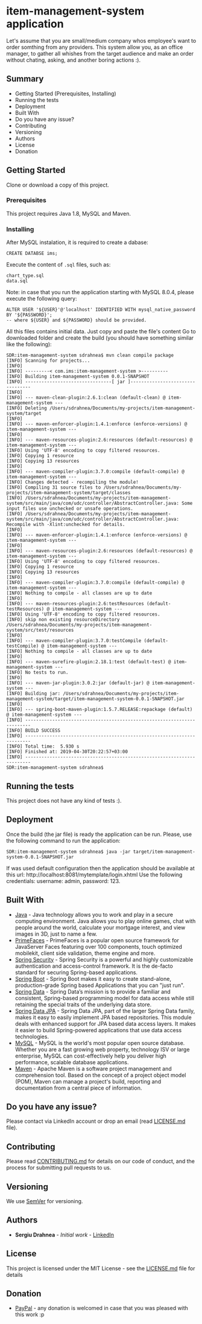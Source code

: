 # item-management-system application

Let's assume that you are small/medium company whos employee's want to order somthing from any providers. This system allow you, as an office manager, to gather all whishes from the target audience and make an order without chating, asking, and another boring actions :).

## Summary
* Getting Started (Prerequisites, Installing)
* Running the tests
* Deployment
* Built With
* Do you have any issue?
* Contributing
* Versioning
* Authors
* License
* Donation


## Getting Started

Clone or download a copy of this project.

### Prerequisites

This project requires Java 1.8, MySQL and Maven.

### Installing

After MySQL instalation, it is required to create a dabase:

```
CREATE DATABSE ims;
```
Execute the content of `.sql` files, such as: 
```
chart_type.sql
data.sql
```
Note: in case that you run the application starting with MySQL 8.0.4, please execute the following query:
```
ALTER USER '${USER}'@'localhost' IDENTIFIED WITH mysql_native_password BY '${PASSWORD}';
-- where ${USER} and ${PASSWORD} should be provided. 
```
All this files contains initial data. Just copy and paste the file's content Go to downloaded folder and create the build (you should have something similar like the following):
```
SDR:item-management-system sdrahnea$ mvn clean compile package
[INFO] Scanning for projects...
[INFO] 
[INFO] ---------< com.ims:item-management-system >----------
[INFO] Building item-management-system 0.0.1-SNAPSHOT
[INFO] --------------------------------[ jar ]---------------------------------
[INFO] 
[INFO] --- maven-clean-plugin:2.6.1:clean (default-clean) @ item-management-system ---
[INFO] Deleting /Users/sdrahnea/Documents/my-projects/item-management-system/target
[INFO] 
[INFO] --- maven-enforcer-plugin:1.4.1:enforce (enforce-versions) @ item-management-system ---
[INFO] 
[INFO] --- maven-resources-plugin:2.6:resources (default-resources) @ item-management-system ---
[INFO] Using 'UTF-8' encoding to copy filtered resources.
[INFO] Copying 1 resource
[INFO] Copying 13 resources
[INFO] 
[INFO] --- maven-compiler-plugin:3.7.0:compile (default-compile) @ item-management-system ---
[INFO] Changes detected - recompiling the module!
[INFO] Compiling 31 source files to /Users/sdrahnea/Documents/my-projects/item-management-system/target/classes
[INFO] /Users/sdrahnea/Documents/my-projects/item-management-system/src/main/java/com/udc/controller/AbstractController.java: Some input files use unchecked or unsafe operations.
[INFO] /Users/sdrahnea/Documents/my-projects/item-management-system/src/main/java/com/udc/controller/AbstractController.java: Recompile with -Xlint:unchecked for details.
[INFO] 
[INFO] --- maven-enforcer-plugin:1.4.1:enforce (enforce-versions) @ item-management-system ---
[INFO] 
[INFO] --- maven-resources-plugin:2.6:resources (default-resources) @ item-management-system ---
[INFO] Using 'UTF-8' encoding to copy filtered resources.
[INFO] Copying 1 resource
[INFO] Copying 13 resources
[INFO] 
[INFO] --- maven-compiler-plugin:3.7.0:compile (default-compile) @ item-management-system ---
[INFO] Nothing to compile - all classes are up to date
[INFO] 
[INFO] --- maven-resources-plugin:2.6:testResources (default-testResources) @ item-management-system ---
[INFO] Using 'UTF-8' encoding to copy filtered resources.
[INFO] skip non existing resourceDirectory /Users/sdrahnea/Documents/my-projects/item-management-system/src/test/resources
[INFO] 
[INFO] --- maven-compiler-plugin:3.7.0:testCompile (default-testCompile) @ item-management-system ---
[INFO] Nothing to compile - all classes are up to date
[INFO] 
[INFO] --- maven-surefire-plugin:2.18.1:test (default-test) @ item-management-system ---
[INFO] No tests to run.
[INFO] 
[INFO] --- maven-jar-plugin:3.0.2:jar (default-jar) @ item-management-system ---
[INFO] Building jar: /Users/sdrahnea/Documents/my-projects/item-management-system/target/item-management-system-0.0.1-SNAPSHOT.jar
[INFO] 
[INFO] --- spring-boot-maven-plugin:1.5.7.RELEASE:repackage (default) @ item-management-system ---
[INFO] ------------------------------------------------------------------------
[INFO] BUILD SUCCESS
[INFO] ------------------------------------------------------------------------
[INFO] Total time:  5.930 s
[INFO] Finished at: 2019-04-30T20:22:57+03:00
[INFO] ------------------------------------------------------------------------
SDR:item-management-system sdrahnea$ 
```

## Running the tests

This project does not have any kind of tests :).

## Deployment

Once the build (the jar file) is ready the application can be run. Please, use the following command to run the application:
```
SDR:item-management-system sdrahnea$ java -jar target/item-management-system-0.0.1-SNAPSHOT.jar
```
If was used default configuration then the application should be available at this url: http://localhost:8081/mytemplate/login.xhtml 
Use the following credentials: username: admin, password: 123.

## Built With

* [Java](https://www.java.com/en/download/) - Java technology allows you to work and play in a secure computing environment. Java allows you to play online games, chat with people around the world, calculate your mortgage interest, and view images in 3D, just to name a few.
* [PrimeFaces](https://www.primefaces.org/) - PrimeFaces is a popular open source framework for JavaServer Faces featuring over 100 components, touch optimized mobilekit, client side validation, theme engine and more.
* [Spring Security](https://spring.io/projects/spring-security) - Spring Security is a powerful and highly customizable authentication and access-control framework. It is the de-facto standard for securing Spring-based applications.
* [Spring Boot](https://spring.io/projects/spring-boot) - Spring Boot makes it easy to create stand-alone, production-grade Spring based Applications that you can "just run".
* [Spring Data](https://spring.io/projects/spring-data) - Spring Data’s mission is to provide a familiar and consistent, Spring-based programming model for data access while still retaining the special traits of the underlying data store.
* [Spring Data JPA](https://spring.io/projects/spring-data-jpa) - Spring Data JPA, part of the larger Spring Data family, makes it easy to easily implement JPA based repositories. This module deals with enhanced support for JPA based data access layers. It makes it easier to build Spring-powered applications that use data access technologies.
* [MySQL](https://www.mysql.com/) - MySQL is the world's most popular open source database. Whether you are a fast growing web property, technology ISV or large enterprise, MySQL can cost-effectively help you deliver high performance, scalable database applications.
* [Maven](https://maven.apache.org/) - Apache Maven is a software project management and comprehension tool. Based on the concept of a project object model (POM), Maven can manage a project's build, reporting and documentation from a central piece of information. 

## Do you have any issue?

Please contact via LinkedIn account or drop an email (read [LICENSE.md](LICENSE.md) file).

## Contributing

Please read [CONTRIBUTING.md](CONTRIBUTING.md) for details on our code of conduct, and the process for submitting pull requests to us.

## Versioning

We use [SemVer](http://semver.org/) for versioning.

## Authors

* **Sergiu Drahnea** - *Initial work* - [LinkedIn](https://www.linkedin.com/in/sergiu-drahnea)

## License

This project is licensed under the MIT License - see the [LICENSE.md](LICENSE.md) file for details

## Donation
* [PayPal](https://www.paypal.me/sdrahnea) - any donation is welcomed in case that you was pleased with this work :p

